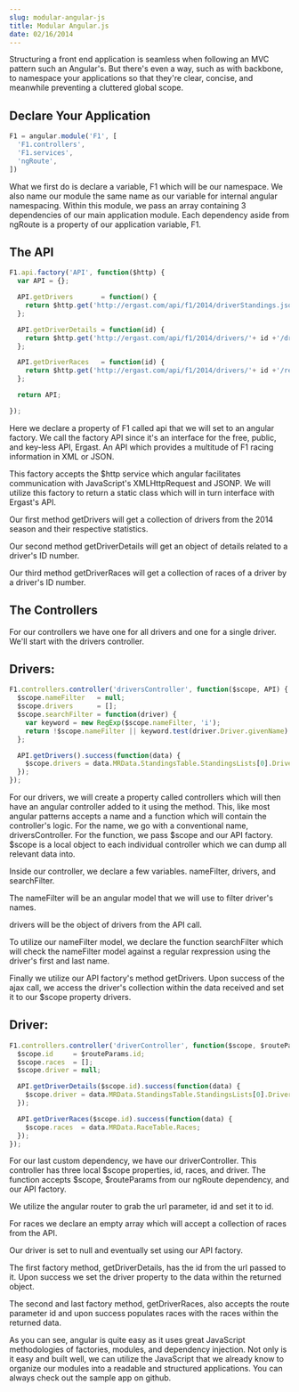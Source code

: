```yaml
---
slug: modular-angular-js
title: Modular Angular.js
date: 02/16/2014
---
```


Structuring a front end application is seamless when following an MVC pattern such an Angular's. But there's even a way, such as with backbone, to namespace your applications so that they're clear, concise, and meanwhile preventing a cluttered global scope.

## Declare Your Application

```javascript
F1 = angular.module('F1', [
  'F1.controllers',
  'F1.services',
  'ngRoute',
])
```

What we first do is declare a variable, F1 which will be our namespace. We also name our module the same name as our variable for internal angular namespacing. Within this module, we pass an array containing 3 dependencies of our main application module. Each dependency aside from ngRoute is a property of our application variable, F1.

## The API

```javascript
F1.api.factory('API', function($http) {
  var API = {};

  API.getDrivers       = function() {
    return $http.get('http://ergast.com/api/f1/2014/driverStandings.json');
  };

  API.getDriverDetails = function(id) {
    return $http.get('http://ergast.com/api/f1/2014/drivers/'+ id +'/driverStandings.json?');
  };

  API.getDriverRaces   = function(id) {
    return $http.get('http://ergast.com/api/f1/2014/drivers/'+ id +'/results.json?');
  };

  return API;

});
```

Here we declare a property of F1 called api that we will set to an angular factory. We call the factory API since it's an interface for the free, public, and key-less API, Ergast. An API which provides a multitude of F1 racing information in XML or JSON.

This factory accepts the $http service which angular facilitates communication with JavaScript's XMLHttpRequest and JSONP. We will utilize this factory to return a static class which will in turn interface with Ergast's API.

Our first method getDrivers will get a collection of drivers from the 2014 season and their respective statistics.

Our second method getDriverDetails will get an object of details related to a driver's ID number.

Our third method getDriverRaces will get a collection of races of a driver by a driver's ID number.

## The Controllers

For our controllers we have one for all drivers and one for a single driver. We'll start with the drivers controller.

## Drivers:

```javascript
F1.controllers.controller('driversController', function($scope, API) {
  $scope.nameFilter   = null;
  $scope.drivers      = [];
  $scope.searchFilter = function(driver) {
    var keyword = new RegExp($scope.nameFilter, 'i');
    return !$scope.nameFilter || keyword.test(driver.Driver.givenName) || keyword.test(driver.Driver.familyName);
  };

  API.getDrivers().success(function(data) {
    $scope.drivers = data.MRData.StandingsTable.StandingsLists[0].DriverStandings;
  });
});
```

For our drivers, we will create a property called controllers which will then have an angular controller added to it using the method. This, like most angular patterns accepts a name and a function which will contain the controller's logic. For the name, we go with a conventional name, driversController. For the function, we pass $scope and our API factory. $scope is a local object to each individual controller which we can dump all relevant data into.

Inside our controller, we declare a few variables. nameFilter, drivers, and searchFilter.

The nameFilter will be an angular model that we will use to filter driver's names.

drivers will be the object of drivers from the API call.

To utilize our nameFilter model, we declare the function searchFilter which will check the nameFilter model against a regular rexpression using the driver's first and last name.

Finally we utilize our API factory's method getDrivers. Upon success of the ajax call, we access the driver's collection within the data received and set it to our $scope property drivers.

## Driver:

```javascript
F1.controllers.controller('driverController', function($scope, $routeParams, API) {
  $scope.id     = $routeParams.id;
  $scope.races  = [];
  $scope.driver = null;

  API.getDriverDetails($scope.id).success(function(data) {
    $scope.driver = data.MRData.StandingsTable.StandingsLists[0].DriverStandings[0];
  });

  API.getDriverRaces($scope.id).success(function(data) {
    $scope.races  = data.MRData.RaceTable.Races;
  });
});
```

For our last custom dependency, we have our driverController. This controller has three local $scope properties, id, races, and driver. The function accepts $scope, $routeParams from our ngRoute dependency, and our API factory.

We utilize the angular router to grab the url parameter, id and set it to id.

For races we declare an empty array which will accept a collection of races from the API.

Our driver is set to null and eventually set using our API factory.

The first factory method, getDriverDetails, has the id from the url passed to it. Upon success we set the driver property to the data within the returned object.

The second and last factory method, getDriverRaces, also accepts the route parameter id and upon success populates races with the races within the returned data.

As you can see, angular is quite easy as it uses great JavaScript methodologies of factories, modules, and dependency injection. Not only is it easy and built well, we can utilize the JavaScript that we already know to organize our modules into a readable and structured applications. You can always check out the sample app on github.
